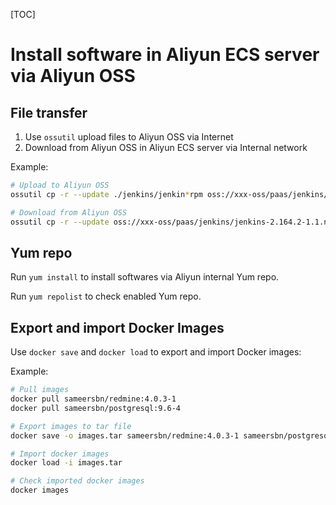[TOC]



# Install software in Aliyun ECS server via Aliyun OSS

## File transfer

1. Use `ossutil` upload files to Aliyun OSS via Internet
2. Download from Aliyun OSS in Aliyun ECS server via Internal network



Example:

```bash
# Upload to Aliyun OSS
ossutil cp -r --update ./jenkins/jenkin*rpm oss://xxx-oss/paas/jenkins/

# Download from Aliyun OSS
ossutil cp -r --update oss://xxx-oss/paas/jenkins/jenkins-2.164.2-1.1.noarch.rpm /downloads/packages/jenkins/
```



## Yum repo
Run `yum install` to install softwares via Aliyun internal Yum repo.

Run `yum repolist` to check enabled Yum repo.



## Export and import Docker Images

Use `docker save` and `docker load` to export and import Docker images:



Example:

```bash
# Pull images
docker pull sameersbn/redmine:4.0.3-1
docker pull sameersbn/postgresql:9.6-4

# Export images to tar file
docker save -o images.tar sameersbn/redmine:4.0.3-1 sameersbn/postgresql:9.6-4

# Import docker images
docker load -i images.tar

# Check imported docker images
docker images
```